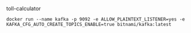 toll-calculator

```
docker run --name kafka -p 9092 -e ALLOW_PLAINTEXT_LISTENER=yes -e KAFKA_CFG_AUTO_CREATE_TOPICS_ENABLE=true bitnami/kafka:latest

```